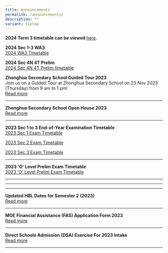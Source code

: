 ```yaml
---
title: Announcements
permalink: /announcements/
description: ""
variant: tiptap
---
```

<p><strong>2024 Term 3 timetable can be viewed </strong><a href="https://www.zhonghuasec.moe.edu.sg/infolinks/class-timetable/" rel="noopener noreferrer nofollow" target="_blank">here</a><strong>.</strong>
</p>
<p><strong>2024 Sec 1-3 WA3</strong> 
<br><a href="/files/2024WA3.pdf" rel="noopener noreferrer nofollow" target="_blank">2024 WA3 Timetable</a>
</p>
<p><strong>2024 Sec 4N 4T Prelim </strong>
<br><a href="/files/20244NPrelim.pdf" rel="noopener noreferrer nofollow" target="_blank">2024 Sec 4N 4T Prelim timetable</a>
</p>
<p></p>
<p><strong>Zhonghua Secondary School Guided Tour 2023</strong> 
<br>Join us on a Guided Tour at Zhonghua Secondary School on 23 Nov 2023 (Thursday)
from 9 am to 1 pm!
<br><a href="https://www.zhonghuasec.moe.edu.sg/about-us/permalink/zhonghua-sec-guided-tour-2023/" rel="noopener noreferrer nofollow" target="_blank">Read more</a>
</p>
<hr>
<p><strong>Zhonghua Secondary School Open House 2023</strong> 
<br><a href="https://staging.d1ph2u5puaqsvh.amplifyapp.com/about-us/soh2023/" rel="noopener noreferrer nofollow" target="_blank">Read more</a>
</p>
<hr>
<p><strong>2023 Sec 1 to 3 End-of-Year Examination Timetable</strong> 
<br><a href="/files/2023sec1eoy.pdf" rel="noopener noreferrer nofollow" target="_blank">2023 Sec 1 Exam Timetable</a>
</p>
<p><a href="/files/2023sec2eoy.pdf" rel="noopener noreferrer nofollow" target="_blank">2023 Sec 2 Exam Timetable</a>
</p>
<p><a href="/files/2023sec3eoy.pdf" rel="noopener noreferrer nofollow" target="_blank">2023 Sec 3 Exam Timetable</a>
</p>
<hr>
<p><strong>2023 'O' Level Prelim Exam Timetable</strong> 
<br><a href="/files/20234e4n5nprelimtimetablev5.pdf" rel="noopener noreferrer nofollow" target="_blank">2023 'O' Level Prelim Exam Timetable</a>
</p>
<hr>
<p></p>
<hr>
<p></p>
<hr>
<p><strong>Updated HBL Dates for Semester 2 (2023)</strong> 
<br><a href="https://staging.d1ph2u5puaqsvh.amplifyapp.com/about-us/calendar/" rel="noopener noreferrer nofollow" target="_blank">Read more</a>
</p>
<hr>
<p><strong>MOE Financial Assistance (FAS) Application Form 2023</strong> 
<br><a href="/files/a1.pdf" rel="noopener noreferrer nofollow" target="_blank">Read more</a>
</p>
<hr>
<p><strong>Direct Schools Admission (DSA) Exercise For 2023 Intake</strong> 
<br><a href="https://staging.d1ph2u5puaqsvh.amplifyapp.com/admission/dsa-2023/" rel="noopener noreferrer nofollow" target="_blank">Read more</a>
</p>
<hr>
<p></p>